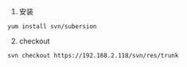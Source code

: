 1. 安装
```
yum install svn/subersion
```


2. checkout
```
svn checkout https://192.168.2.118/svn/res/trunk
```
